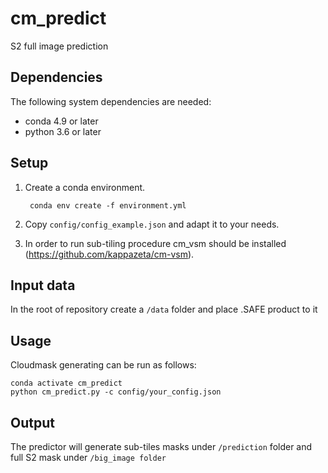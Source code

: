 # cm_predict
S2 full image prediction

## Dependencies
The following system dependencies are needed:
* conda 4.9 or later
* python 3.6 or later

## Setup
1. Create a conda environment.

        conda env create -f environment.yml

2. Copy `config/config_example.json` and adapt it to your needs.
3. In order to run sub-tiling procedure cm_vsm should be installed (https://github.com/kappazeta/cm-vsm).

## Input data
In the root of repository create a ```/data``` folder and place .SAFE product to it 

## Usage

Cloudmask generating can be run as follows:

```
conda activate cm_predict
python cm_predict.py -c config/your_config.json
```

## Output
The predictor will generate sub-tiles masks under ```/prediction``` folder and full S2 mask under ```/big_image folder```
